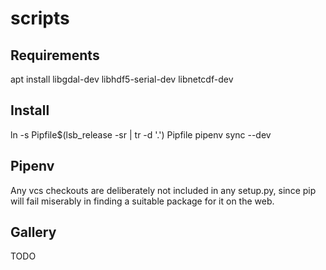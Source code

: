 scripts
=======


Requirements
------------
apt install libgdal-dev libhdf5-serial-dev libnetcdf-dev


Install
-------
ln -s Pipfile$(lsb_release -sr | tr -d '.') Pipfile
pipenv sync --dev


Pipenv
------
Any vcs checkouts are deliberately not included in any setup.py, since pip will
fail miserably in finding a suitable package for it on the web.


Gallery
-------

TODO
